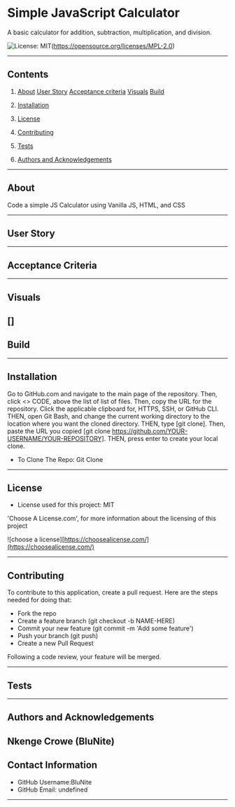# Simple JavaScript Calculator

A basic calculator for addition, subtraction, multiplication, and division.

![License: MIT](https://img.shields.io/badge/License-MIT-blue.svg)(https://opensource.org/licenses/MPL-2.0)

---

## Contents

1. [About](#about)
   [User Story](#user%20story)
   [Acceptance criteria](#acceptance%20criteria)
   [Visuals](#visuals)
   [Build](#build)

2. [Installation](#installation)
3. [License](#license)
4. [Contributing](#contributing)
5. [Tests](#tests)
6. [Authors and Acknowledgements](#authors-and-acknowledgements)

---

## About

Code a simple JS Calculator using Vanilla JS, HTML, and CSS

---

## User Story

---

## Acceptance Criteria

---

## Visuals

## [![]()]

## Build

---

## Installation

Go to GitHub.com and navigate to the main page of the repository. Then, click <> CODE, above the list of list of files. Then, copy the URL for the repository. Click the applicable clipboard for, HTTPS, SSH, or GitHub CLI. THEN, open Git Bash, and change the current working directory to the location where you want the cloned directory. THEN, type [git clone]. Then, paste the URL you copied [git clone https://github.com/YOUR-USERNAME/YOUR-REPOSITORY]. THEN, press enter to create your local clone.

- To Clone The Repo:
  Git Clone

---

## License

- License used for this project: MIT

'Choose A License.com', for more information about the licensing of this project

![choose a license][https://choosealicense.com/](https://choosealicense.com/)

---

## Contributing

To contribute to this application, create a pull request.
Here are the steps needed for doing that:

- Fork the repo
- Create a feature branch (git checkout -b NAME-HERE)
- Commit your new feature (git commit -m 'Add some feature')
- Push your branch (git push)
- Create a new Pull Request

Following a code review, your feature will be merged.

---

## Tests

---

## Authors and Acknowledgements

## Nkenge Crowe (BluNite)

## Contact Information

- GitHub Username:BluNite
- GitHub Email: undefined

---
